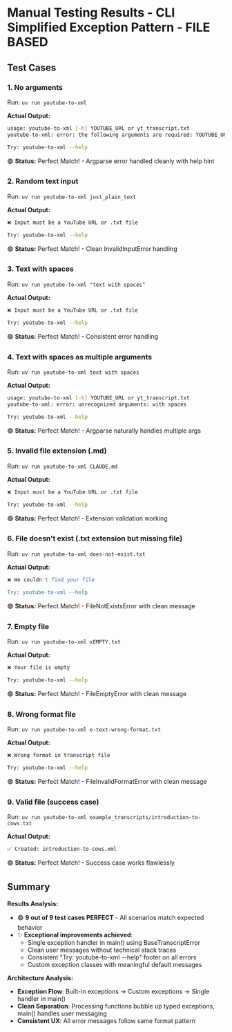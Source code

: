 # Manual Testing Results - CLI Simplified Exception Pattern - FILE BASED

## Test Cases

### 1. No arguments

Run: `uv run youtube-to-xml`

**Actual Output:**
```bash
usage: youtube-to-xml [-h] YOUTUBE_URL or yt_transcript.txt
youtube-to-xml: error: the following arguments are required: YOUTUBE_URL or yt_transcript.txt

Try: youtube-to-xml --help
```

🟢 **Status:** Perfect Match! - Argparse error handled cleanly with help hint

### 2. Random text input

Run: `uv run youtube-to-xml just_plain_text`

**Actual Output:**
```bash
❌ Input must be a YouTube URL or .txt file

Try: youtube-to-xml --help
```

🟢 **Status:** Perfect Match! - Clean InvalidInputError handling

### 3. Text with spaces

Run: `uv run youtube-to-xml "text with spaces"`

**Actual Output:**
```bash
❌ Input must be a YouTube URL or .txt file

Try: youtube-to-xml --help
```

🟢 **Status:** Perfect Match! - Consistent error handling

### 4. Text with spaces as multiple arguments

Run: `uv run youtube-to-xml text with spaces`

**Actual Output:**
```bash
usage: youtube-to-xml [-h] YOUTUBE_URL or yt_transcript.txt
youtube-to-xml: error: unrecognized arguments: with spaces

Try: youtube-to-xml --help
```

🟢 **Status:** Perfect Match! - Argparse naturally handles multiple args

### 5. Invalid file extension (.md)

Run: `uv run youtube-to-xml CLAUDE.md`

**Actual Output:**
```bash
❌ Input must be a YouTube URL or .txt file

Try: youtube-to-xml --help
```

🟢 **Status:** Perfect Match! - Extension validation working

### 6. File doesn't exist (.txt extension but missing file)

Run: `uv run youtube-to-xml does-not-exist.txt`

**Actual Output:**
```bash
❌ We couldn't find your file

Try: youtube-to-xml --help
```

🟢 **Status:** Perfect Match! - FileNotExistsError with clean message

### 7. Empty file

Run: `uv run youtube-to-xml xEMPTY.txt`

**Actual Output:**
```bash
❌ Your file is empty

Try: youtube-to-xml --help
```

🟢 **Status:** Perfect Match! - FileEmptyError with clean message

### 8. Wrong format file

Run: `uv run youtube-to-xml e-text-wrong-format.txt`

**Actual Output:**
```bash
❌ Wrong format in transcript file

Try: youtube-to-xml --help
```

🟢 **Status:** Perfect Match! - FileInvalidFormatError with clean message

### 9. Valid file (success case)

Run: `uv run youtube-to-xml example_transcripts/introduction-to-cows.txt`

**Actual Output:**
```bash
✅ Created: introduction-to-cows.xml
```

🟢 **Status:** Perfect Match! - Success case works flawlessly

## Summary

**Results Analysis:**
- 🟢 **9 out of 9 test cases PERFECT** - All scenarios match expected behavior
- ✨ **Exceptional improvements achieved**:
  - Single exception handler in main() using BaseTranscriptError
  - Clean user messages without technical stack traces
  - Consistent "Try: youtube-to-xml --help" footer on all errors
  - Custom exception classes with meaningful default messages

**Architecture Analysis:**
- **Exception Flow**: Built-in exceptions → Custom exceptions → Single handler in main()
- **Clean Separation**: Processing functions bubble up typed exceptions, main() handles user messaging
- **Consistent UX**: All error messages follow same format pattern